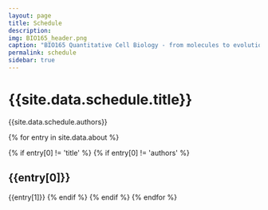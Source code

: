 ```yaml
---
layout: page
title: Schedule
description: 
img: BIO165_header.png 
caption: "BIO165 Quantitative Cell Biology - from molecules to evolution"
permalink: schedule
sidebar: true
---
```


# {{site.data.schedule.title}}
{{site.data.schedule.authors}}

{% for entry in site.data.about %}

{% if entry[0] != 'title' %}
{% if entry[0] != 'authors' %}
## {{entry[0]}}
{{entry[1]}}
{% endif %}
{% endif %}
{% endfor %}